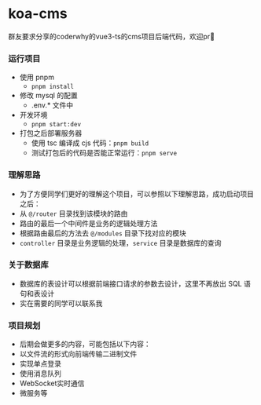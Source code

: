 # koa-cms
群友要求分享的coderwhy的vue3-ts的cms项目后端代码，欢迎pr👏

### 运行项目
- 使用 pnpm
  - `pnpm install`
- 修改 mysql 的配置
  - .env.* 文件中
- 开发环境
  - `pnpm start:dev`
- 打包之后部署服务器
  - 使用 tsc 编译成 cjs 代码：`pnpm build`
  - 测试打包后的代码是否能正常运行：`pnpm serve`

### 理解思路
- 为了方便同学们更好的理解这个项目，可以参照以下理解思路，成功启动项目之后：
- 从 `@/router` 目录找到该模块的路由
- 路由的最后一个中间件是业务的逻辑处理方法
- 根据路由最后的方法去 `@/modules` 目录下找对应的模块
- `controller` 目录是业务逻辑的处理，`service` 目录是数据库的查询

### 关于数据库
- 数据库的表设计可以根据前端接口请求的参数去设计，这里不再放出 SQL 语句和表设计
- 实在需要的同学可以联系我

### 项目规划
- 后期会做更多的内容，可能包括以下内容：
- 以文件流的形式向前端传输二进制文件
- 实现单点登录
- 使用消息队列
- WebSocket实时通信
- 微服务等
